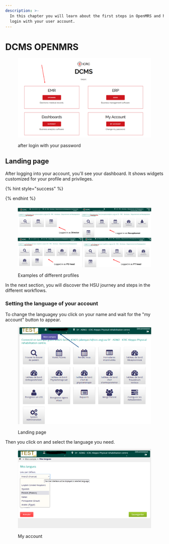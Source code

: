 ```yaml
---
description: >-
  In this chapter you will learn about the first steps in OpenMRS and how to
  login with your user account.
---
```


# DCMS OPENMRS

<figure><img src="../../.gitbook/assets/image (38) (1).png" alt=""><figcaption><p>after login with your password</p></figcaption></figure>

## Landing page  <a href="#hlk89272319" id="hlk89272319"></a>



After logging into your account, you'll see your dashboard. It shows widgets customized for your profile and privileges.

{% hint style="success" %}

{% endhint %}

<figure><img src="../../.gitbook/assets/image (27).png" alt=""><figcaption><p>Examples of different profiles </p></figcaption></figure>

In the next section, you will discover the HSU journey and steps in the different workflows.&#x20;



### Setting the language of your account

To change the languagey you click on your name and wait for the "my account" button to appear.&#x20;

<figure><img src="../../.gitbook/assets/image (3) (2) (1).png" alt=""><figcaption><p>Landing page</p></figcaption></figure>

Then you click on and select the language you need.&#x20;

<figure><img src="../../.gitbook/assets/image (2) (2).png" alt=""><figcaption><p>My account</p></figcaption></figure>


